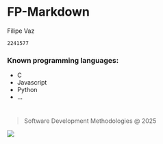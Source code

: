 # FP-Markdown

Filipe Vaz

`2241577`

### Known programming languages:
* C
*  Javascript
* Python
*  ...
#

> Software Development Methodologies @ 2025

![](https://eduportugal.eu/wp-content/uploads/2017/08/eduportugal_ipleiria_n.jpg)